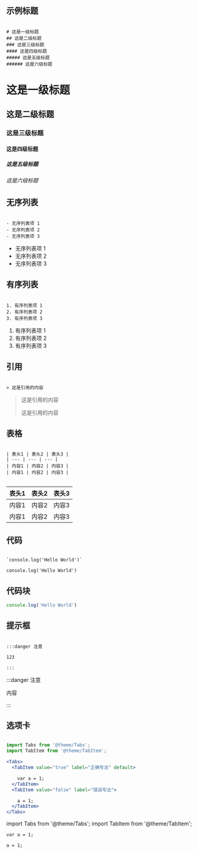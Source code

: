 

## 示例标题

```

# 这是一级标题
## 这是二级标题
### 这是三级标题
#### 这是四级标题
##### 这是五级标题
###### 这是六级标题

```
# 这是一级标题
## 这是二级标题
### 这是三级标题
#### 这是四级标题
##### 这是五级标题
###### 这是六级标题

## 无序列表

```

- 无序列表项 1
- 无序列表项 2
- 无序列表项 3

```
- 无序列表项 1
- 无序列表项 2
- 无序列表项 3


## 有序列表

```

1. 有序列表项 1
2. 有序列表项 2
3. 有序列表项 3

```

1. 有序列表项 1
2. 有序列表项 2
3. 有序列表项 3


## 引用

```

> 这是引用的内容

```

> 这是引用的内容
>
> 这是引用的内容
>


## 表格

```

| 表头1 | 表头2 | 表头3 |
| --- | --- | --- |
| 内容1 | 内容2 | 内容3 |
| 内容1 | 内容2 | 内容3 |


```


| 表头1 | 表头2 | 表头3 |
| --- | --- | --- |
| 内容1 | 内容2 | 内容3 |
| 内容1 | 内容2 | 内容3 |


## 代码

```

`console.log('Hello World')`

```

`console.log('Hello World')`

## 代码块



```javascript title="示例"
console.log('Hello World')
```

##  提示框

```

:::danger 注意

123

:::

```


:::danger 注意




内容

:::




## 选项卡

```jsx

import Tabs from '@theme/Tabs';
import TabItem from '@theme/TabItem';

<Tabs>
  <TabItem value="true" label="正确写法" default>

    var a = 1;
  </TabItem>
  <TabItem value="false" label="错误写法">

    a = 1;
  </TabItem>
</Tabs>

```


import Tabs from '@theme/Tabs';
import TabItem from '@theme/TabItem';

<Tabs>
  <TabItem value="true" label="正确写法" default>

    var a = 1;
  </TabItem>
  <TabItem value="false" label="错误写法">

    a = 1;
  </TabItem>
</Tabs>






